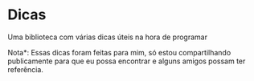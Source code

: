 # Dicas
Uma biblioteca com várias dicas úteis na hora de programar

Nota*: Essas dicas foram feitas para mim, só estou compartilhando publicamente para que eu possa encontrar e alguns amigos possam ter referência.
